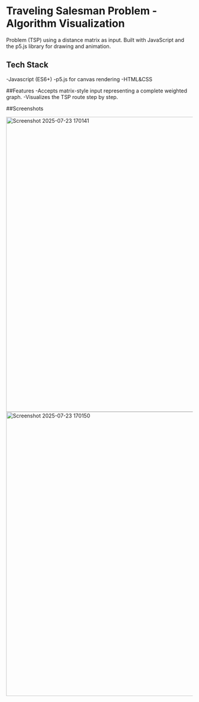 # Traveling Salesman Problem - Algorithm Visualization 
Problem (TSP) using a distance matrix as input.
Built with JavaScript and the p5.js library for drawing and animation.

## Tech Stack
-Javascript (ES6+)
-p5.js for canvas rendering
-HTML&CSS

##Features
-Accepts matrix-style input representing a complete weighted graph.
-Visualizes the TSP route step by step.

##Screenshots


<img width="1836" height="796" alt="Screenshot 2025-07-23 170141" src="https://github.com/user-attachments/assets/05b4c622-1d12-47c7-810e-d683fda538d2" />


<img width="1793" height="767" alt="Screenshot 2025-07-23 170150" src="https://github.com/user-attachments/assets/a848a31f-61ef-4654-b079-0660ccd9ef67" />
